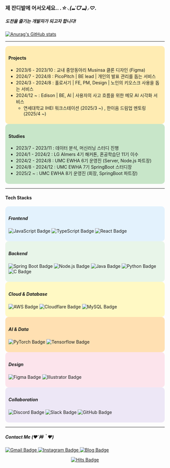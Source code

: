 ### 제 잔디밭에 어서오세요.. *.☆⸜(⑉˙ᗜ˙⑉)⸝♡.*
##### 도전을 즐기는 개발자가 되고자 합니다!

[![Anurag's GitHub stats](https://github-readme-stats.vercel.app/api?username=yooniicode)](https://github.com/anuraghazra/github-readme-stats)



---

<div style="background-color:#ffecb3; padding:10px; border-radius:10px;">
  
#### Projects

- 2023/6 - 2023/10 : 교내 중앙동아리 Musinsa 클론 디자인 (Figma)
- 2024/7 - 2024/8 : PicoPitch | BE lead | 개인의 발표 관리를 돕는 서비스  
- 2024/3 - 2024/8 : 홀로서기 | FE, PM, Design | 노인의 키오스크 사용을 돕는 서비스  
- 2024/12 ~ : Edison | BE, AI | 사용자의 사고 흐름을 위한 메모 AI 시각화 서비스
  - 연세대학교 IHEI 워크스테이션 (2025/3 ~) , 한이음 드림업 멘토링 (2025/4 ~)

</div>

<div style="background-color:#c8e6c9; padding:10px; border-radius:10px;">
  
#### Studies

- 2023/7 - 2023/11 : 데이터 분석, 머신러닝 스터디 진행  
- 2024/1 - 2024/2 : LG AImers 4기 해커톤, 혼공학습단 11기 이수  
- 2024/2 - 2024/8 : UMC EWHA 6기 운영진 (Server, Node.js 파트장)  
- 2024/8 - 2024/12 : UMC EWHA 7기 SpringBoot 스터디장  
- 2025/2 ~ : UMC EWHA 8기 운영진 (회장, SpringBoot 파트장)  

</div>

---

#### Tech Stacks

<div style="background-color:#E3F2FD; padding:10px; border-radius:10px;">
  
##### Frontend  
<p align="left">
  <img src="https://img.shields.io/badge/JavaScript-F7DF1E?style=flat-square&logo=JavaScript&logoColor=black" alt="JavaScript Badge">
  <img src="https://img.shields.io/badge/TypeScript-3178C6?style=flat-square&logo=TypeScript&logoColor=white" alt="TypeScript Badge">
  <img src="https://img.shields.io/badge/React-61DAFB?style=flat-square&logo=React&logoColor=black" alt="React Badge">
</p>

</div>

<div style="background-color:#E8F5E9; padding:10px; border-radius:10px;">
  
##### Backend  
<p align="left">
  <img src="https://img.shields.io/badge/Spring Boot-6DB33F?style=flat-square&logo=Spring Boot&logoColor=white" alt="Spring Boot Badge">
  <img src="https://img.shields.io/badge/Node.js-339933?style=flat-square&logo=Node.js&logoColor=white" alt="Node.js Badge">
  <img src="https://img.shields.io/badge/Java-007396?style=flat-square&logo=Java&logoColor=white" alt="Java Badge">
  <img src="https://img.shields.io/badge/Python-3776AB?style=flat-square&logo=Python&logoColor=white" alt="Python Badge">
  <img src="https://img.shields.io/badge/C-A8B9CC?style=flat-square&logo=C&logoColor=white" alt="C Badge">
</p>

</div>

<div style="background-color:#FFF9C4; padding:10px; border-radius:10px;">
  
##### Cloud & Database  
<p align="left">
  <img src="https://img.shields.io/badge/AWS-232F3E?style=flat-square&logo=Amazon AWS&logoColor=white" alt="AWS Badge">
  <img src="https://img.shields.io/badge/Cloudflare-F38020?style=flat-square&logo=Cloudflare&logoColor=white" alt="Cloudflare Badge">
  <img src="https://img.shields.io/badge/MySQL-4479A1?style=flat-square&logo=MySQL&logoColor=white" alt="MySQL Badge">
</p>

</div>

<div style="background-color:#FFE0B2; padding:10px; border-radius:10px;">
  
##### AI & Data  
<p align="left">
  <img src="https://img.shields.io/badge/PyTorch-EE4C2C?style=flat-square&logo=PyTorch&logoColor=white" alt="PyTorch Badge">
  <img src="https://img.shields.io/badge/TensorFlow-FF6F00?style=flat-square&logo=TensorFlow&logoColor=white" alt="Tensorflow Badge">
</p>

</div>

<div style="background-color:#FCE4EC; padding:10px; border-radius:10px;">
  
##### Design  
<p align="left">
  <img src="https://img.shields.io/badge/Figma-F24E1E?style=flat-square&logo=Figma&logoColor=white" alt="Figma Badge">
  <img src="https://img.shields.io/badge/Adobe Illustrator-FF9A00?style=flat-square&logo=Adobe Illustrator&logoColor=white" alt="Illustrator Badge">
</p>

</div>

<div style="background-color:#EDE7F6; padding:10px; border-radius:10px;">
  
##### Collaboration  
<p align="left">
  <img src="https://img.shields.io/badge/Discord-5865F2?style=flat-square&logo=Discord&logoColor=white" alt="Discord Badge">
  <img src="https://img.shields.io/badge/Slack-4A154B?style=flat-square&logo=Slack&logoColor=white" alt="Slack Badge">
  <img src="https://img.shields.io/badge/GitHub-181717?style=flat-square&logo=GitHub&logoColor=white" alt="GitHub Badge">
</p>

</div>

---

##### Contact Me (❤️´艸｀❤️)
<p align="left">
  <a href="mailto:estelle0329@ewha.ac.kr">
    <img src="https://img.shields.io/badge/Gmail-D14836?style=flat-square&logo=Gmail&logoColor=white" alt="Gmail Badge">
  </a>
  <a href="https://www.instagram.com/pdxvhdx/">
    <img src="https://img.shields.io/badge/Instagram-E4405F?style=flat-square&logo=Instagram&logoColor=white" alt="Instagram Badge">
  </a>
  <a href="https://www.yoonicode.site/">
    <img src="https://img.shields.io/badge/Blog-000000?style=flat-square&logo=Notion&logoColor=white" alt="Blog Badge">
  </a>
</p>

<p align="center">
    <a href="https://hits.seeyoufarm.com">
    <img src="https://hits.seeyoufarm.com/api/count/incr/badge.svg?url=https%3A%2F%2Fgithub.com%2Fyooniicode&count_bg=%2379C83D&title_bg=%23555555&icon=&icon_color=%23E7E7E7&title=hits&edge_flat=false" alt="Hits Badge">
  </a>
</p>

